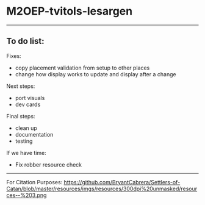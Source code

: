 # M2OEP-tvitols-lesargen

---
## To do list:
Fixes:
- copy placement validation from setup to other places
- change how display works to update and display after a change

Next steps:
- port visuals
- dev cards

Final steps:
- clean up
- documentation
- testing

If we have time:
- Fix robber resource check

---
For Citation Purposes:
https://github.com/BryantCabrera/Settlers-of-Catan/blob/master/resources/imgs/resources/300dpi%20unmasked/resources--%203.png